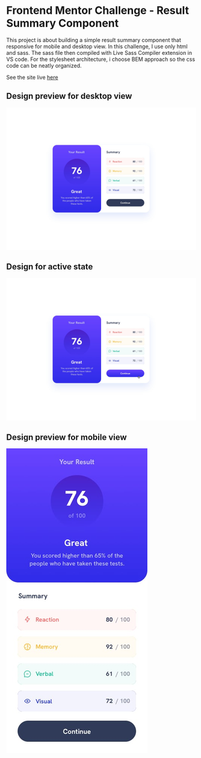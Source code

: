 # Frontend Mentor Challenge - Result Summary Component

This project is about building a simple result summary component that responsive for mobile and desktop view. In this challenge, I use only html and sass. The sass file then compiled with Live Sass Compiler extension in VS code. For the stylesheet architecture, i choose BEM approach so the css code can be neatly organized.

See the site live [here](https://nur-m-arief-k.github.io/frontend-mentor-challenge--result-summary-component/)

## Design preview for desktop view
![Design preview for desktop view](./design/desktop-design.jpg)

## Design for active state
![Design preview for active state](./design/active-states.jpg)

## Design preview for mobile view
![Design preview for mobile view](./design/mobile-design.jpg)
